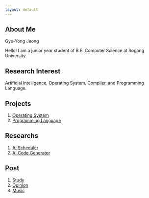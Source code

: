 ```yaml
---
layout: default
---
```


## About Me

Gyu-Yong Jeong

Hello! I am a junior year student of B.E. Computer Science at Sogang University.

## Research Interest

Artificial Intelligence, Operating System, Compiler, and Programming Language.

## Projects

1. [Operating System](projects/Operating_System.md)
2. [Programming Language](projects/Programming_Language.md)

## Researchs

1. [AI Scheduler](researchs/AI_Scheduler.md)
2. [AI Code Generator](researchs/AI_Code_Generator.md)

## Post

1. [Study](./posts/study/index.md)
2. [Opinion](./posts/opinion/index.md)
3. [Music](./posts/music/index.md)

<!--
## Publications

1. F.Bar, J.Doe: Effects of having a placeholder of a name
2. S.Holmes, J.Watson: Consequences of living with a sociopath in London

## Typography

This is a [link](http://google.com). Something *italics* and something **bold**.

Here is a table

Year | Award | Category
-----|-------|--------
2014 | Emmy  | Won Outstanding Lead Actor in a miniseries or a movie
2015 | BAFTA | Nominated for Best Leading Actor for Sherlock
2014 | Satellite | Won Best Actor miniseries or television film

Here is a horizontal rule

---

Here is a blockquote

> To a great mind, nothing is little

## References

* Foo Bar: Head of Department, Placeholder Names, Lorem
* John Doe: Associate Professor, Department of Computer Science, Ipsum

-->